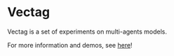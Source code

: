 Vectag
======

Vectag is a set of experiments on multi-agents models.

For more information and demos, see [here]!

 [here]: http://jgaffuri.github.io/vectag/
